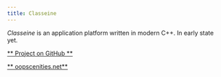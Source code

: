 ```yaml
---
title: Classeine
---
```


*Classeine* is an application platform written in modern C++. In early state yet. 

[** Project on GitHub **](https://www.github.com/ebasconp/classeine)

[** oopscenities.net**](https://oopscenities.net)
